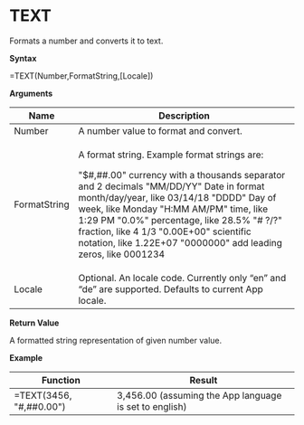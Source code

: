 # TEXT

Formats a number and converts it to text.

**Syntax**

=TEXT(Number,FormatString,\[Locale\])

**Arguments**

<table>
<colgroup>
<col style="width: 20%" />
<col style="width: 80%" />
</colgroup>
<thead>
<tr class="header">
<th>Name</th>
<th>Description</th>
</tr>
</thead>
<tbody>
<tr class="odd">
<td>Number</td>
<td>A number value to format and convert.</td>
</tr>
<tr class="even">
<td><p>FormatString</p></td>
<td><p>A format string. Example format strings are:</p>
<p>"$#,##.00" currency with a thousands separator and 2 decimals "MM/DD/YY" Date in format month/day/year, like 03/14/18 "DDDD" Day of week, like Monday "H:MM AM/PM" time, like 1:29 PM "0.0%" percentage, like 28.5% "# ?/?" fraction, like 4 1/3 "0.00E+00" scientific notation, like 1.22E+07 "0000000" add leading zeros, like 0001234</p></td>
</tr>
<tr class="odd">
<td>Locale</td>
<td>Optional. An locale code. Currently only “en” and “de” are supported. Defaults to current App locale.</td>
</tr>
</tbody>
</table>

**Return Value**

A formatted string representation of given number value.

**Example**

| Function                   | Result                                                 |
|----------------------------|--------------------------------------------------------|
| =TEXT(3456, "\#,\#\#0.00") | 3,456.00 (assuming the App language is set to english) |
